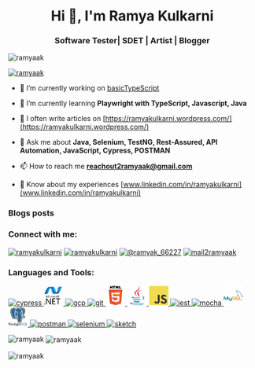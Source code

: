 <h1 align="center">Hi 👋, I'm Ramya Kulkarni</h1>
<h3 align="center">Software Tester| SDET | Artist | Blogger</h3>

<p align="left"> <img src="https://komarev.com/ghpvc/?username=ramyaak&label=Profile%20views&color=0e75b6&style=flat" alt="ramyaak" /> </p>

<p align="left"> <a href="https://github.com/ryo-ma/github-profile-trophy"><img src="https://github-profile-trophy.vercel.app/?username=ramyaak" alt="ramyaak" /></a> </p>

- 🔭 I’m currently working on [basicTypeScript](https://github.com/RamyaAK/basicTypeScript)

- 🌱 I’m currently learning **Playwright with TypeScript, Javascript, Java**

- 📝 I often write articles on [https://ramyakulkarni.wordpress.com/](https://ramyakulkarni.wordpress.com/)

- 💬 Ask me about **Java, Selenium, TestNG, Rest-Assured, API Automation, JavaScript, Cypress, POSTMAN**

- 📫 How to reach me **reachout2ramyaak@gmail.com**

- 📄 Know about my experiences [www.linkedin.com/in/ramyakulkarni](www.linkedin.com/in/ramyakulkarni)

### Blogs posts
<!-- BLOG-POST-LIST:START -->
<!-- BLOG-POST-LIST:END -->

<h3 align="left">Connect with me:</h3>
<p align="left">
<a href="https://twitter.com/ramyakulkarni" target="blank"><img align="center" src="https://cdn.jsdelivr.net/npm/simple-icons@3.0.1/icons/twitter.svg" alt="ramyakulkarni" height="30" width="40" /></a>
<a href="https://linkedin.com/in/ramyakulkarni" target="blank"><img align="center" src="https://cdn.jsdelivr.net/npm/simple-icons@3.0.1/icons/linkedin.svg" alt="ramyakulkarni" height="30" width="40" /></a>
<a href="https://medium.com/@ramyak_66227" target="blank"><img align="center" src="https://cdn.jsdelivr.net/npm/simple-icons@3.0.1/icons/medium.svg" alt="@ramyak_66227" height="30" width="40" /></a>
<a href="https://www.hackerrank.com/mail2ramyaak" target="blank"><img align="center" src="https://cdn.jsdelivr.net/npm/simple-icons@3.0.1/icons/hackerrank.svg" alt="mail2ramyaak" height="30" width="40" /></a>
</p>

<h3 align="left">Languages and Tools:</h3>
<p align="left"> <a href="https://www.cypress.io" target="_blank"> <img src="https://raw.githubusercontent.com/simple-icons/simple-icons/6e46ec1fc23b60c8fd0d2f2ff46db82e16dbd75f/icons/cypress.svg" alt="cypress" width="40" height="40"/> </a> <a href="https://dotnet.microsoft.com/" target="_blank"> <img src="https://raw.githubusercontent.com/devicons/devicon/master/icons/dot-net/dot-net-original-wordmark.svg" alt="dotnet" width="40" height="40"/> </a> <a href="https://cloud.google.com" target="_blank"> <img src="https://www.vectorlogo.zone/logos/google_cloud/google_cloud-icon.svg" alt="gcp" width="40" height="40"/> </a> <a href="https://git-scm.com/" target="_blank"> <img src="https://www.vectorlogo.zone/logos/git-scm/git-scm-icon.svg" alt="git" width="40" height="40"/> </a> <a href="https://www.w3.org/html/" target="_blank"> <img src="https://raw.githubusercontent.com/devicons/devicon/master/icons/html5/html5-original-wordmark.svg" alt="html5" width="40" height="40"/> </a> <a href="https://www.java.com" target="_blank"> <img src="https://raw.githubusercontent.com/devicons/devicon/master/icons/java/java-original.svg" alt="java" width="40" height="40"/> </a> <a href="https://developer.mozilla.org/en-US/docs/Web/JavaScript" target="_blank"> <img src="https://raw.githubusercontent.com/devicons/devicon/master/icons/javascript/javascript-original.svg" alt="javascript" width="40" height="40"/> </a> <a href="https://jestjs.io" target="_blank"> <img src="https://www.vectorlogo.zone/logos/jestjsio/jestjsio-icon.svg" alt="jest" width="40" height="40"/> </a> <a href="https://mochajs.org" target="_blank"> <img src="https://www.vectorlogo.zone/logos/mochajs/mochajs-icon.svg" alt="mocha" width="40" height="40"/> </a> <a href="https://www.mysql.com/" target="_blank"> <img src="https://raw.githubusercontent.com/devicons/devicon/master/icons/mysql/mysql-original-wordmark.svg" alt="mysql" width="40" height="40"/> </a> <a href="https://www.postgresql.org" target="_blank"> <img src="https://raw.githubusercontent.com/devicons/devicon/master/icons/postgresql/postgresql-original-wordmark.svg" alt="postgresql" width="40" height="40"/> </a> <a href="https://postman.com" target="_blank"> <img src="https://www.vectorlogo.zone/logos/getpostman/getpostman-icon.svg" alt="postman" width="40" height="40"/> </a> <a href="https://www.selenium.dev" target="_blank"> <img src="https://raw.githubusercontent.com/detain/svg-logos/780f25886640cef088af994181646db2f6b1a3f8/svg/selenium-logo.svg" alt="selenium" width="40" height="40"/> </a> <a href="https://www.sketch.com/" target="_blank"> <img src="https://www.vectorlogo.zone/logos/sketchapp/sketchapp-icon.svg" alt="sketch" width="40" height="40"/> </a> </p>

<p><img align="left" src="https://github-readme-stats.vercel.app/api/top-langs?username=ramyaak&show_icons=true&locale=en&layout=compact" alt="ramyaak" /></p>

<p>&nbsp;<img align="center" src="https://github-readme-stats.vercel.app/api?username=ramyaak&rank_icon=github&locale=en" alt="ramyaak" /></p>

<p><img align="center" src="https://github-readme-streak-stats.herokuapp.com/?user=ramyaak&" alt="ramyaak" /></p>

